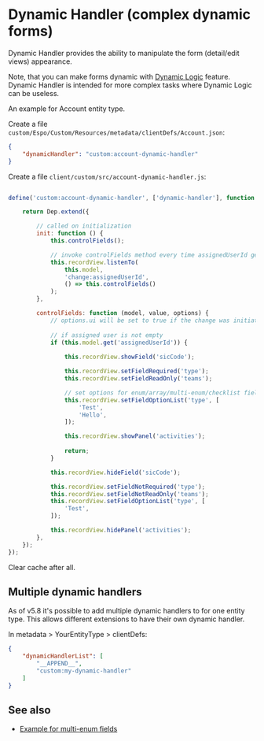 # Dynamic Handler (complex dynamic forms)

Dynamic Handler provides the ability to manipulate the form (detail/edit views) appearance.

Note, that you can make forms dynamic with [Dynamic Logic](../administration/dynamic-logic.md) feature. Dynamic Handler is intended for more complex tasks where Dynamic Logic can be useless.

An example for Account entity type.

Create a file `custom/Espo/Custom/Resources/metadata/clientDefs/Account.json`:

```json
{
    "dynamicHandler": "custom:account-dynamic-handler"
}
```

Create a file `client/custom/src/account-dynamic-handler.js`:

```js

define('custom:account-dynamic-handler', ['dynamic-handler'], function (Dep) {

    return Dep.extend({

        // called on initialization
        init: function () {
            this.controlFields();

            // invoke controlFields method every time assignedUserId gets changed
            this.recordView.listenTo(
                this.model,
                'change:assignedUserId',
                () => this.controlFields()
            );
        },

        controlFields: function (model, value, options) {
            // options.ui will be set to true if the change was initiated by a user interaction
        
            // if assigned user is not empty
            if (this.model.get('assignedUserId')) {
                
                this.recordView.showField('sicCode');

                this.recordView.setFieldRequired('type');
                this.recordView.setFieldReadOnly('teams');

                // set options for enum/array/multi-enum/checklist fields
                this.recordView.setFieldOptionList('type', [
                    'Test',
                    'Hello',
                ]);

                this.recordView.showPanel('activities');
                
                return;
            }

            this.recordView.hideField('sicCode');

            this.recordView.setFieldNotRequired('type');
            this.recordView.setFieldNotReadOnly('teams');
            this.recordView.setFieldOptionList('type', [
                'Test',
            ]);

            this.recordView.hidePanel('activities');
        },
    });
});

```

Clear cache after all.


## Multiple dynamic handlers

As of v5.8 it's possible to add multiple dynamic handlers to for one entity type. This allows different extensions to have their own dynamic handler.

In metadata > YourEntityType > clientDefs:

```json
{
    "dynamicHandlerList": [
        "__APPEND__",
        "custom:my-dynamic-handler"
    ]
}
```

## See also

* [Example for multi-enum fields](examples/dynamic-logic-multi-enum.md)

